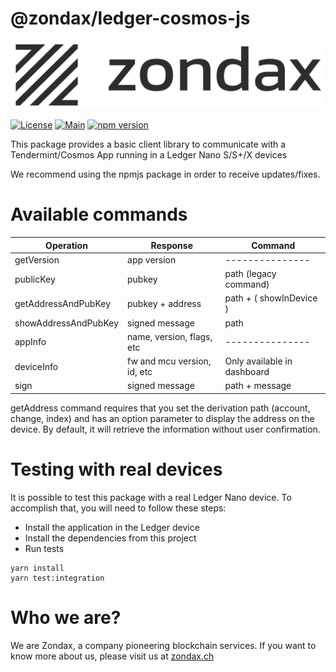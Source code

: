 # @zondax/ledger-cosmos-js

![zondax](docs/zondax_light.png)

[![License](https://img.shields.io/badge/License-Apache%202.0-blue.svg)](https://opensource.org/licenses/Apache-2.0)
[![Main](https://github.com/Zondax/ledger-cosmos-js/workflows/Main/badge.svg)](https://github.com/Zondax/ledger-cosmos-js/actions?query=workflow%3AMain)
[![npm version](https://badge.fury.io/js/%40zondax%2Fledger-cosmos-js.svg)](https://badge.fury.io/js/%40zondax%2Fledger-cosmos-js)


This package provides a basic client library to communicate with a Tendermint/Cosmos App running in a Ledger Nano S/S+/X devices

We recommend using the npmjs package in order to receive updates/fixes.


# Available commands

| Operation  | Response         | Command                           |
| ---------- | ---------------- | -----------------------           |
| getVersion | app version      | ---------------                   |
| publicKey  | pubkey            | path (legacy command)            |
| getAddressAndPubKey | pubkey + address | path + ( showInDevice )  |
| showAddressAndPubKey       | signed message   | path              |
| appInfo       | name, version, flags, etc   | ---------------                |
| deviceInfo       | fw and mcu version, id, etc   | Only available in dashboard             |
| sign       | signed message   | path + message                    |


getAddress command requires that you set the derivation path (account, change, index) and has an option parameter to display the address on the device. By default, it will retrieve the information without user confirmation.


# Testing with real devices

It is possible to test this package with a real Ledger Nano device. To accomplish that, you will need to follow these steps:

- Install the application in the Ledger device
- Install the dependencies from this project
- Run tests

```shell script
yarn install
yarn test:integration
```

# Who we are?

We are Zondax, a company pioneering blockchain services. If you want to know more about us, please visit us at [zondax.ch](https://zondax.ch)

